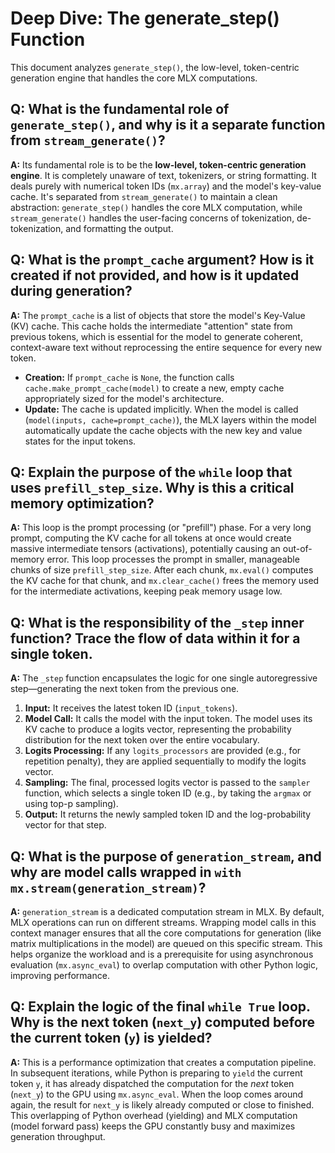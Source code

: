 # Deep Dive: The generate_step() Function

This document analyzes `generate_step()`, the low-level, token-centric generation engine that handles the core MLX computations.

## Q: What is the fundamental role of `generate_step()`, and why is it a separate function from `stream_generate()`?

**A:** Its fundamental role is to be the **low-level, token-centric generation engine**. It is completely unaware of text, tokenizers, or string formatting. It deals purely with numerical token IDs (`mx.array`) and the model's key-value cache. It's separated from `stream_generate()` to maintain a clean abstraction: `generate_step()` handles the core MLX computation, while `stream_generate()` handles the user-facing concerns of tokenization, de-tokenization, and formatting the output.

## Q: What is the `prompt_cache` argument? How is it created if not provided, and how is it updated during generation?

**A:** The `prompt_cache` is a list of objects that store the model's Key-Value (KV) cache. This cache holds the intermediate "attention" state from previous tokens, which is essential for the model to generate coherent, context-aware text without reprocessing the entire sequence for every new token.
* **Creation:** If `prompt_cache` is `None`, the function calls `cache.make_prompt_cache(model)` to create a new, empty cache appropriately sized for the model's architecture.
* **Update:** The cache is updated implicitly. When the model is called (`model(inputs, cache=prompt_cache)`), the MLX layers within the model automatically update the cache objects with the new key and value states for the input tokens.

## Q: Explain the purpose of the `while` loop that uses `prefill_step_size`. Why is this a critical memory optimization?

**A:** This loop is the prompt processing (or "prefill") phase. For a very long prompt, computing the KV cache for all tokens at once would create massive intermediate tensors (activations), potentially causing an out-of-memory error. This loop processes the prompt in smaller, manageable chunks of size `prefill_step_size`. After each chunk, `mx.eval()` computes the KV cache for that chunk, and `mx.clear_cache()` frees the memory used for the intermediate activations, keeping peak memory usage low.

## Q: What is the responsibility of the `_step` inner function? Trace the flow of data within it for a single token.

**A:** The `_step` function encapsulates the logic for one single autoregressive step—generating the next token from the previous one.
1.  **Input:** It receives the latest token ID (`input_tokens`).
2.  **Model Call:** It calls the model with the input token. The model uses its KV cache to produce a logits vector, representing the probability distribution for the next token over the entire vocabulary.
3.  **Logits Processing:** If any `logits_processors` are provided (e.g., for repetition penalty), they are applied sequentially to modify the logits vector.
4.  **Sampling:** The final, processed logits vector is passed to the `sampler` function, which selects a single token ID (e.g., by taking the `argmax` or using top-p sampling).
5.  **Output:** It returns the newly sampled token ID and the log-probability vector for that step.

## Q: What is the purpose of `generation_stream`, and why are model calls wrapped in `with mx.stream(generation_stream)`?

**A:** `generation_stream` is a dedicated computation stream in MLX. By default, MLX operations can run on different streams. Wrapping model calls in this context manager ensures that all the core computations for generation (like matrix multiplications in the model) are queued on this specific stream. This helps organize the workload and is a prerequisite for using asynchronous evaluation (`mx.async_eval`) to overlap computation with other Python logic, improving performance.

## Q: Explain the logic of the final `while True` loop. Why is the next token (`next_y`) computed before the current token (`y`) is yielded?

**A:** This is a performance optimization that creates a computation pipeline. In subsequent iterations, while Python is preparing to `yield` the current token `y`, it has already dispatched the computation for the *next* token (`next_y`) to the GPU using `mx.async_eval`. When the loop comes around again, the result for `next_y` is likely already computed or close to finished. This overlapping of Python overhead (yielding) and MLX computation (model forward pass) keeps the GPU constantly busy and maximizes generation throughput.
